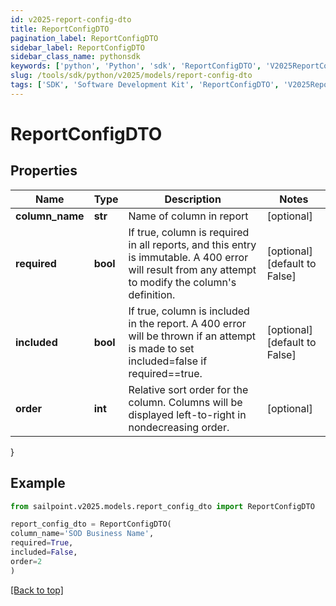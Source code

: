 ```yaml
---
id: v2025-report-config-dto
title: ReportConfigDTO
pagination_label: ReportConfigDTO
sidebar_label: ReportConfigDTO
sidebar_class_name: pythonsdk
keywords: ['python', 'Python', 'sdk', 'ReportConfigDTO', 'V2025ReportConfigDTO'] 
slug: /tools/sdk/python/v2025/models/report-config-dto
tags: ['SDK', 'Software Development Kit', 'ReportConfigDTO', 'V2025ReportConfigDTO']
---
```


# ReportConfigDTO


## Properties

Name | Type | Description | Notes
------------ | ------------- | ------------- | -------------
**column_name** | **str** | Name of column in report | [optional] 
**required** | **bool** | If true, column is required in all reports, and this entry is immutable. A 400 error will result from any attempt to modify the column's definition. | [optional] [default to False]
**included** | **bool** | If true, column is included in the report. A 400 error will be thrown if an attempt is made to set included=false if required==true. | [optional] [default to False]
**order** | **int** | Relative sort order for the column. Columns will be displayed left-to-right in nondecreasing order. | [optional] 
}

## Example

```python
from sailpoint.v2025.models.report_config_dto import ReportConfigDTO

report_config_dto = ReportConfigDTO(
column_name='SOD Business Name',
required=True,
included=False,
order=2
)

```
[[Back to top]](#) 

